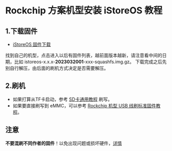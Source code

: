 # Rockchip 方案机型安装 iStoreOS 教程

## 1.下载固件

* [iStoreOS 固件下载](https://fw.koolcenter.com/iStoreOS/)

找到自己的机型，点击进入以后有固件列表，越前面版本越新，请注意看中间的日期，比如 istoreos-x.x.x-**2023032001**-xxx-squashfs.img.gz。
下载完成之后先别自行解压，由后面的刷机方式决定是否需要解压。

## 2.刷机
* 如果打算从TF卡启动，参考 [SD卡通用教程](/zh/guide/istoreos/install_sd.html) 刷写。
* 如果要直接刷写到 eMMC，可以参考 [Rockchip 机型 USB 线刷标准固件教程](/zh/guide/istoreos/install_rockchip_sysupgrade.html)。

## 注意
**不要混刷不同作者的固件**！以免出现问题或损坏硬件，[详情](https://github.com/istoreos/istoreos/issues/1012)
